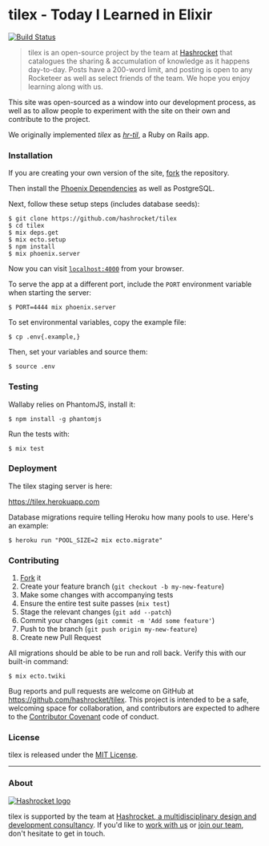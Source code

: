 # tilex - Today I Learned in Elixir

[![Build Status](https://travis-ci.org/hashrocket/tilex.svg)](https://travis-ci.org/hashrocket/tilex)

> tilex is an open-source project by the team at
> [Hashrocket](https://hashrocket.com/) that catalogues the sharing &
> accumulation of knowledge as it happens day-to-day. Posts have a 200-word
> limit, and posting is open to any Rocketeer as well as select friends of the
> team. We hope you enjoy learning along with us.

This site was open-sourced as a window into our development process, as well as
to allow people to experiment with the site on their own and contribute to the
project.

We originally implemented _tilex_ as
[_hr-til_](https://github.com/hashrocket/hr-til), a Ruby on Rails app.

### Installation

If you are creating your own version of the site,
[fork](https://help.github.com/articles/fork-a-repo/) the repository.

Then install the [Phoenix
Dependencies](http://www.phoenixframework.org/docs/installation) as well as
PostgreSQL.

Next, follow these setup steps (includes database seeds):

```
$ git clone https://github.com/hashrocket/tilex
$ cd tilex
$ mix deps.get
$ mix ecto.setup
$ npm install
$ mix phoenix.server
```

Now you can visit [`localhost:4000`](http://localhost:4000) from your browser.

To serve the app at a different port, include the `PORT` environment
variable when starting the server:

```
$ PORT=4444 mix phoenix.server
```

To set environmental variables, copy the example file:

```
$ cp .env{.example,}
```

Then, set your variables and source them:

```
$ source .env
```

### Testing

Wallaby relies on PhantomJS, install it:

```
$ npm install -g phantomjs
```

Run the tests with:

```
$ mix test
```

### Deployment

The tilex staging server is here:

https://tilex.herokuapp.com

Database migrations require telling Heroku how many pools to use. Here's an
example:

```
$ heroku run "POOL_SIZE=2 mix ecto.migrate"
```

### Contributing

1. [Fork](https://help.github.com/articles/fork-a-repo/) it
2. Create your feature branch (`git checkout -b my-new-feature`)
3. Make some changes with accompanying tests
4. Ensure the entire test suite passes (`mix test`)
5. Stage the relevant changes (`git add --patch`)
6. Commit your changes (`git commit -m 'Add some feature'`)
7. Push to the branch (`git push origin my-new-feature`)
8. Create new Pull Request

All migrations should be able to be run and roll back. Verify this with
our built-in command:

```
$ mix ecto.twiki
```

Bug reports and pull requests are welcome on GitHub at
https://github.com/hashrocket/tilex. This project is intended to be a safe,
welcoming space for collaboration, and contributors are expected to adhere to
the [Contributor Covenant](http://contributor-covenant.org) code of conduct.

### License

tilex is released under the [MIT License](http://www.opensource.org/licenses/MIT).

---

### About

[![Hashrocket logo](https://hashrocket.com/hashrocket_logo.svg)](https://hashrocket.com)

tilex is supported by the team at [Hashrocket, a multidisciplinary design and
development consultancy](https://hashrocket.com). If you'd like to [work with
us](https://hashrocket.com/contact-us/hire-us) or [join our
team](https://hashrocket.com/contact-us/jobs), don't hesitate to get in touch.

